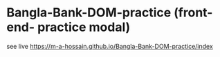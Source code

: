 # Bangla-Bank-DOM-practice (front-end- practice modal)

see live https://m-a-hossain.github.io/Bangla-Bank-DOM-practice/index